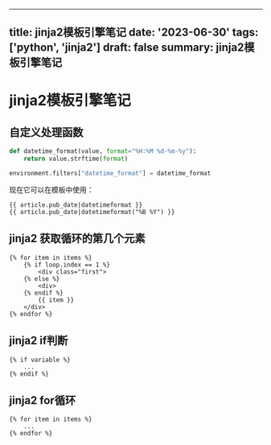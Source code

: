 
---
title: jinja2模板引擎笔记
date: '2023-06-30'
tags: ['python', 'jinja2']
draft: false
summary: jinja2模板引擎笔记
---

# jinja2模板引擎笔记

## 自定义处理函数
    
```python
def datetime_format(value, format="%H:%M %d-%m-%y"):
    return value.strftime(format)

environment.filters["datetime_format"] = datetime_format
```
现在它可以在模板中使用：
```jinjia2
{{ article.pub_date|datetimeformat }}
{{ article.pub_date|datetimeformat("%B %Y") }}
```
## jinja2 获取循环的第几个元素
```jinja2
{% for item in items %}
    {% if loop.index == 1 %}
        <div class="first">
    {% else %}
        <div>
    {% endif %}
        {{ item }}
    </div>
{% endfor %}
```

## jinja2 if判断
```jinja2
{% if variable %}
    ...
{% endif %}
```

## jinja2 for循环
```jinja2
{% for item in items %}
    ...
{% endfor %}
```